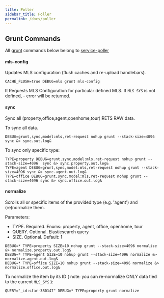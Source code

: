 ```yaml
---
title: Poller
sidebar_title: Poller
permalink: /docs/poller
---
```


## Grunt Commands

All [grunt](https://gruntjs.com/getting-started) commands below belong to [service-poller](https://github.com/boxmls/service-poller)


#### **mls-config**

Updates MLS configuration (flush caches and re-upload handlebars). 

```
CACHE_FLUSH=true DEBUG=mls grunt mls-config
```

It Requests MLS Configuration for particular defined MLS. If `MLS_SYS` is not defined, - error will be returned.

#### **sync**

Sync all (property,office,agent,openhome,tour) RETS RAW data.

To sync all data.

```
DEBUG=grunt,sync,model:mls,ret-request nohup grunt --stack-size=4096 sync &> sync.out.log&
```

To sync only specific type:

```
TYPE=property DEBUG=grunt,sync,model:mls,ret-request nohup grunt --stack-size=4096  sync &> sync.property.out.log&
TYPE=agent DEBUG=grunt,sync,model:mls,ret-request nohup grunt --stack-size=4096 sync &> sync.agent.out.log&
TYPE=office DEBUG=grunt,sync,model:mls,ret-request nohup grunt --stack-size=4096 sync &> sync.office.out.log&
```

#### **normalize**

Scrolls all or specific items of the provided type (e.g. 'agent') and (re)normalize them.

Parameters:
* TYPE. Required. Enums: property, agent, office, openhome, tour
* QUERY. Optional. Elasticsearch query
* SIZE. Optional. Default: 1

```
DEBUG=* TYPE=property SIZE=10 nohup grunt --stack-size=4096 normalize &> normalize.property.out.log&
DEBUG=* TYPE=agent SIZE=10 nohup grunt --stack-size=4096 normalize &> normalize.agent.out.log&
DEBUG=* TYPE=office SIZE=10 nohup grunt --stack-size=4096 normalize &> normalize.office.out.log&
```

To normalize the item by its ID ( note: you can re-normalize ONLY data tied to the current `MLS_SYS` ):

```
QUERY="_id:sfar-380147" DEBUG=* TYPE=property grunt normalize
```
